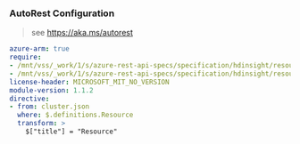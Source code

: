 ### AutoRest Configuration

> see https://aka.ms/autorest

``` yaml
azure-arm: true
require:
- /mnt/vss/_work/1/s/azure-rest-api-specs/specification/hdinsight/resource-manager/readme.md
- /mnt/vss/_work/1/s/azure-rest-api-specs/specification/hdinsight/resource-manager/readme.go.md
license-header: MICROSOFT_MIT_NO_VERSION
module-version: 1.1.2
directive:
- from: cluster.json
  where: $.definitions.Resource
  transform: >
    $["title"] = "Resource"
```